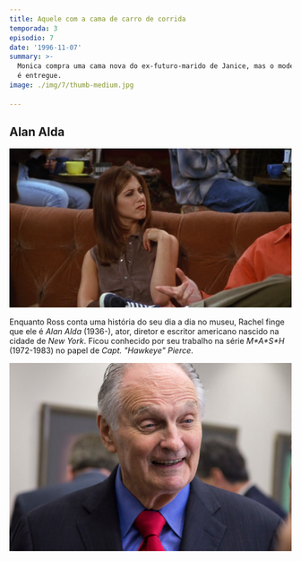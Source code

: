 ```yaml
---
title: Aquele com a cama de carro de corrida
temporada: 3
episodio: 7
date: '1996-11-07'
summary: >-
  Monica compra uma cama nova do ex-futuro-marido de Janice, mas o modelo errado
  é entregue.
image: ./img/7/thumb-medium.jpg

---
```


## Alan Alda

![Alan Alda](./img/7/alan-alda.png)

<cena>
  <rachel
    original="- If I squint, I can pretend he's Alan Alda."
    traducao="- Se fechar um pouco os olhos, posso fingir que é Alan Alda."
  />
</cena>

Enquanto Ross conta uma história do seu dia a dia no museu, Rachel finge que ele é
*Alan Alda* (1936-), ator, diretor e escritor americano nascido na cidade de *New York*.
Ficou conhecido por seu trabalho na série *M\*A\*S\*H* (1972-1983) no papel de *Capt. "Hawkeye" Pierce*.

![Alan Alda](./img/7/alan-alda-picture.jpg)
